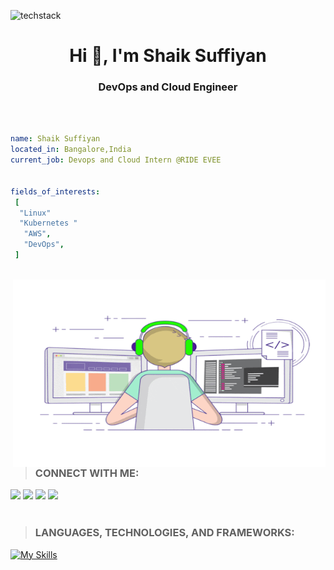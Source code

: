 ![techstack](https://user-images.githubusercontent.com/52347812/137624699-ce6bb7ee-eb84-46f1-ac69-c4b78b22db90.png)
<h1 align="center">Hi 👋, I'm Shaik Suffiyan</h1>
<h3 align="center">DevOps and Cloud Engineer </h3>
<br></br>

 ```yaml
name: Shaik Suffiyan
located_in: Bangalore,India
current_job: Devops and Cloud Intern @RIDE EVEE


fields_of_interests:
  [
   "Linux"
   "Kubernetes "
    "AWS",
    "DevOps",
  ]
  
```

<!-- GIF -->
<img align="right" height="300" width="500" src="https://raw.githubusercontent.com/mikonoid/mikonoid/main/images/gifs/coder3.gif" />

<br></br>
>### CONNECT WITH ME: 
<!-- ![My socials](https://skillicons.dev/icons?i=linkedin,YouTube,github) -->
[<img src="https://img.shields.io/badge/linkedin-%230077b5.svg?&style=for-the-badge&logo=linkedin&logoColor=white" />][linkedin]
[<img src ="https://img.shields.io/badge/github-%23333.svg?&style=for-the-badge&logo=github&logoColor=white"/>][github]
[<img src ="https://img.shields.io/badge/youtube-%23333.svg?&style=for-the-badge&logo=github&logoColor=white"/>][Youtube]
[<img src ="https://img.shields.io/badge/hashnode-%23333.svg?&style=for-the-badge&logo=github&logoColor=white"/>][Hashnode]
<br></br> 

> ### LANGUAGES, TECHNOLOGIES, AND FRAMEWORKS:
[![My Skills](https://skillicons.dev/icons?i=aws,git,jenkins,linux,docker,kubernetes,ansible,prometheus,grafana&perline=6)](https://skillicons.dev)
 



 [YouTube]: https://www.youtube.com/@shaikSuffiyan-13
 [linkedin]: https://www.linkedin.com/in/ssuffiyan/
 [github]: https://github.com/suffiyan13
 [Hashnode]: https://https://hashnode.com/@ShaikSuffiyan

